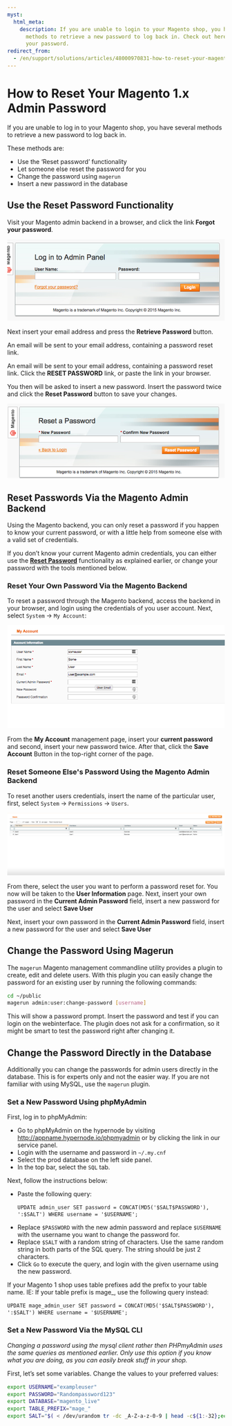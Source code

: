 ```yaml
---
myst:
  html_meta:
    description: If you are unable to login to your Magento shop, you have several
      methods to retrieve a new password to log back in. Check out here how to reset
      your password.
redirect_from:
  - /en/support/solutions/articles/48000970831-how-to-reset-your-magento-1-x-admin-password/
---
```


<!-- source: https://support.hypernode.com/en/support/solutions/articles/48000970831-how-to-reset-your-magento-1-x-admin-password/ -->

# How to Reset Your Magento 1.x Admin Password

If you are unable to log in to your Magento shop, you have several methods to retrieve a new password to log back in.

These methods are:

- Use the ‘Reset password’ functionality
- Let someone else reset the password for you
- Change the password using `magerun`
- Insert a new password in the database

## Use the Reset Password Functionality

Visit your Magento admin backend in a browser, and click the link **Forgot your password**.

![](_res/itz1Rclya8-kPptdARxQjNkPxSiip9IIgA.png)

Next insert your email address and press the **Retrieve Password** button.

An email will be sent to your email address, containing a password reset link.

An email will be sent to your email address, containing a password reset link. Click the **RESET PASSWORD** link, or paste the link in your browser.

You then will be asked to insert a new password. Insert the password twice and click the **Reset Password** button to save your changes.

![](_res/AIIITmlUbiud6TfSnE1I1Cb1S2I9KLRrkw.png)

## Reset Passwords Via the Magento Admin Backend

Using the Magento backend, you can only reset a password if you happen to know your current password, or with a little help from someone else with a valid set of credentials.

If you don’t know your current Magento admin credentials, you can either use the **[Reset Password](#use-the-reset-password-functionality)** functionality as explained earlier, or change your password with the tools mentioned below.

### Reset Your Own Password Via the Magento Backend

To reset a password through the Magento backend, access the backend in your browser, and login using the credentials of you user account. Next, select `System` -> `My Account`:

![](_res/nFVHTWs9B4tMtuRENth5h8FSqRFOf0XNlg.png)

From the **My Account** management page, insert your **current password** and second, insert your new password twice. After that, click the **Save Account** Button in the top-right corner of the page.

### Reset Someone Else's Password Using the Magento Admin Backend

To reset another users credentials, insert the name of the particular user, first, select `System` -> `Permissions` -> `Users`.

![](_res/vJTDfZCCdVd6PszQXOOcYxQF4weBcOC5og.png)

From there, select the user you want to perform a password reset for. You now will be taken to the **User Information** page. Next, insert your own password in the **Current Admin Password** field, insert a new password for the user and select **Save User**

Next, insert your own password in the **Current Admin Password** field, insert a new password for the user and select **Save User**

## Change the Password Using Magerun

The `magerun` Magento management commandline utility provides a plugin to create, edit and delete users. With this plugin you can easily change the password for an existing user by running the following commands:

```bash
cd ~/public
magerun admin:user:change-password [username]
```

This will show a password prompt. Insert the password and test if you can login on the webinterface. The plugin does not ask for a confirmation, so it might be smart to test the password right after changing it.

## Change the Password Directly in the Database

Additionally you can change the passwords for admin users directly in the database. This is for experts only and not the easier way. If you are not familiar with using MySQL, use the `magerun` plugin.

### Set a New Password Using phpMyAdmin

First, log in to phpMyAdmin:

- Go to phpMyAdmin on the hypernode by visiting <http://appname.hypernode.io/phpmyadmin> or by clicking the link in our service panel.
- Login with the username and password in `~/.my.cnf`
- Select the prod database on the left side panel.
- In the top bar, select the `SQL` tab.

Next, follow the instructions below:

- Paste the following query:
  ```mysql
  UPDATE admin_user SET password = CONCAT(MD5('$SALT$PASSWORD'), ':$SALT') WHERE username = '$USERNAME';
  ```
- Replace `$PASSWORD` with the new admin password and replace `$USERNAME` with the username you want to change the password for.
- Replace `$SALT` with a random string of characters. Use the same random string in both parts of the SQL query. The string should be just 2 characters.
- Click `Go` to execute the query, and login with the given username using the new password.

If your Magento 1 shop uses table prefixes add the prefix to your table name. IE: If your table prefix is mage\_, use the following query instead:

```mysql
UPDATE mage_admin_user SET password = CONCAT(MD5('$SALT$PASSWORD'), ':$SALT') WHERE username = '$USERNAME';
```

### Set a New Password Via the MySQL CLI

*Changing a password using the mysql client rather then PHPmyAdmin uses the same queries as mentioned earlier. Only use this option if you know what you are doing, as you can easily break stuff in your shop.*

First, let’s set some variables. Change the values to your preferred values:

```bash
export USERNAME="exampleuser"
export PASSWORD="Randompassword123"
export DATABASE="magento_live"
export TABLE_PREFIX="mage_"
export SALT="$( < /dev/urandom tr -dc _A-Z-a-z-0-9 | head -c${1:-32};echo; )" ## Or pick your own random password
```
